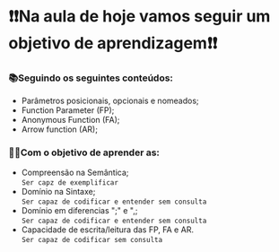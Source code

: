 # ❗❗Na aula de hoje vamos seguir um objetivo de aprendizagem❗❗

### 📚Seguindo os seguintes conteúdos:
* Parâmetros posicionais, opcionais e nomeados;
* Function Parameter (FP);
* Anonymous Function (FA);
* Arrow function (AR);

### 🗿🍷Com o objetivo de aprender as:
* Compreensão na Semântica;  
`Ser capz de exemplificar`  
* Domínio na Sintaxe;  
`Ser capaz de codificar e entender sem consulta`
* Domínio em diferencias ";" e ",;  
`Ser capaz de codificar e entender sem consulta`
* Capacidade de escrita/leitura das FP, FA e AR.  
`Ser capaz de codificar sem consulta`  
